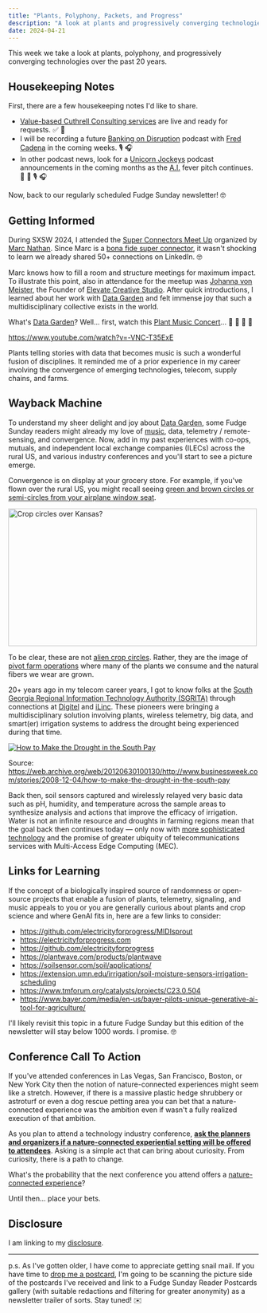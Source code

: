 ```yaml
---
title: "Plants, Polyphony, Packets, and Progress"
description: "A look at plants and progressively converging technologies"
date: 2024-04-21
---
```


This week we take a look at plants, polyphony, and progressively converging technologies over the past 20 years.

## Housekeeping Notes

First, there are a few housekeeping notes I'd like to share.

- [Value-based Cuthrell Consulting services](https://cuthrell.consulting/services) are live and ready for requests. ✅ 🎉
- I will be recording a future [Banking on Disruption](https://bankingondisruption.com) podcast with [Fred Cadena](https://www.linkedin.com/in/fredcadena/) in the coming weeks. 🎙️ 🎧
- In other podcast news, look for a [Unicorn Jockeys](https://unicornjockeys.com) podcast announcements in the coming months as the [A.I.](/topics/ai) fever pitch continues. 🦄 🏇 🎙️ 🎧

Now, back to our regularly scheduled Fudge Sunday newsletter! 🤓

## Getting Informed

During SXSW 2024, I attended the [Super Connectors Meet Up](https://schedule.sxsw.com/2024/events/PP134943) organized by [Marc Nathan](https://www.linkedin.com/in/marc1919/). Since Marc is a [bona fide super connector](https://bit.ly/abjsuperconnector), it wasn't shocking to learn we already shared 50+ connections on LinkedIn. 🤓

Marc knows how to fill a room and structure meetings for maximum impact. To illustrate this point, also in attendance for the meetup was [Johanna von Meister](https://www.linkedin.com/in/johannavon/), the Founder of [Elevate Creative Studio](https://elevatecreativestudio.com). After quick introductions, I learned about her work with [Data Garden](https://www.datagarden.org) and felt immense joy that such a multidisciplinary collective exists in the world.

What's [Data Garden](https://www.datagarden.org/press)? Well... first, watch this [Plant Music Concert](https://www.youtube.com/watch?v=-VNC-T35ExE)... 🤯 🤯 🤯 🤯

https://www.youtube.com/watch?v=-VNC-T35ExE

Plants telling stories with data that becomes music is such a wonderful fusion of disciplines. It reminded me of a prior experience in my career involving the convergence of emerging technologies, telecom, supply chains, and farms.

## Wayback Machine

To understand my sheer delight and joy about [Data Garden](https://www.youtube.com/watch?v=e8a8mOZSAEw), some Fudge Sunday readers might already my love of [music](https://jaycuthrell.com/music/), data, telemetry / remote-sensing, and convergence. Now, add in my past experiences with co-ops, mutuals, and independent local exchange companies (ILECs) across the rural US, and various industry conferences and you'll start to see a picture emerge.

Convergence is on display at your grocery store. For example, if you've flown over the rural US, you might recall seeing [green and brown circles or semi-circles from your airplane window seat](https://www.flickr.com/photos/wessexman/18743017212).

<a data-flickr-embed="true" href="https://www.flickr.com/photos/wessexman/18743017212/in/photolist-uyfS2b-2jwtQMK-2oy8YFH-puBKD6-2n35EH4-qLx7VX-59pLRD-UzN8Sw-227vQob-Tzw52K-q19XTu-2nGb99n-qURZCQ-pwuUYz-pPtWaZ-oNw6gn-oNt7N7-psVfKL-CYth8Q-oNt88f-8GmrXv-q1ntYV-zCtyVq-gxtqVY-2ej3rBq-H7vnXi-qEGGi4-2bK9LgG-2fkkmCC-psQ67g-ipa1sq-pwZVAg-pNKLCn-CQzvjG-2h6mwCx-q1ntFk-2iWgzvz-pwxyxY-UajMSq-cMyTUm-nVq3FZ-pwZsxG-2nW4wCz-psSCNh-px5Ly1-qX5xoJ-ng6GPk-ipa2Wj-nzbVX1-RCeAgS" title="Crop circles over Kansas?"><img src="https://live.staticflickr.com/440/18743017212_8f77660409.jpg" width="500" height="276" alt="Crop circles over Kansas?"/></a><script async src="//embedr.flickr.com/assets/client-code.js" charset="utf-8"></script>

To be clear, these are not [alien crop circles](https://www.npr.org/sections/13.7/2011/06/15/137188796/mysterious-crop-circles-alien-messages-or-hoax). Rather, they are the image of [pivot farm operations](https://en.wikipedia.org/wiki/Center-pivot_irrigation) where many of the plants we consume and the natural fibers we wear are grown.

20+ years ago in my telecom career years, I got to know folks at the [South Georgia Regional Information Technology Authority (SGRITA)](https://www.telecompetitor.com/georgia-activity-highlights-rise-of-utility-company-broadband-initiatives/) through connections at [Digitel](https://www.earlycountynews.com/articles/sgrita-backbone-under-construction/) and [iLinc](https://www.thepostsearchlight.com/2011/04/12/fine-tuning-irrigation/). These pioneers were bringing a multidisciplinary solution involving plants, wireless telemetry, big data, and smart(er) irrigation systems to address the drought being experienced during that time.

[![How to Make the Drought in the South Pay](/assets/images/screenshots/2024-04-21-10-34-33.png)](https://web.archive.org/web/20120630100130/http://www.businessweek.com/stories/2008-12-04/how-to-make-the-drought-in-the-south-pay)

Source: https://web.archive.org/web/20120630100130/http://www.businessweek.com/stories/2008-12-04/how-to-make-the-drought-in-the-south-pay

Back then, soil sensors captured and wirelessly relayed very basic data such as pH, humidity, and temperature across the sample areas to synthesize analysis and actions that improve the efficacy of irrigation. Water is not an infinite resource and droughts in farming regions mean that the goal back then continues today — only now with [more sophisticated technology](https://web.archive.org/web/20230609033528/https://modernfarmer.com/2014/06/inside-job-new-chip-tells-farmers-water/) and the promise of greater ubiquity of telecommunications services with Multi-Access Edge Computing (MEC).

## Links for Learning

If the concept of a biologically inspired source of randomness or open-source projects that enable a fusion of plants, telemetry, signaling, and music appeals to you or you are generally curious about plants and crop science and where GenAI fits in, here are a few links to consider:

- https://github.com/electricityforprogress/MIDIsprout
- https://electricityforprogress.com
- https://github.com/electricityforprogress
- https://plantwave.com/products/plantwave
- https://soilsensor.com/soil/applications/
- https://extension.umn.edu/irrigation/soil-moisture-sensors-irrigation-scheduling
- https://www.tmforum.org/catalysts/projects/C23.0.504
- https://www.bayer.com/media/en-us/bayer-pilots-unique-generative-ai-tool-for-agriculture/

I'll likely revisit this topic in a future Fudge Sunday but this edition of the newsletter will stay below 1000 words. I promise. 🤓

## Conference Call To Action

If you've attended conferences in Las Vegas, San Francisco, Boston, or New York City then the notion of nature-connected experiences might seem like a stretch. However, if there is a massive plastic hedge shrubbery or astroturf or even a dog rescue petting area you can bet that a nature-connected experience was the ambition even if wasn't a fully realized execution of that ambition.

As you plan to attend a technology industry conference, **[ask the planners and organizers if a nature-connected experiential setting will be offered to attendees](https://elevatecreativestudio.com/our-work)**. Asking is a simple act that can bring about curiosity. From curiosity, there is a path to change.

What's the probability that the next conference you attend offers a [nature-connected experience](https://www.instagram.com/elevate___studio/reel/C0c__CAOaVD/)?

Until then... place your bets.

## Disclosure

I am linking to my [disclosure](https://jaycuthrell.com/disclosure/).

***

p.s. As I've gotten older, I have come to appreciate getting snail mail. If you have time to [drop me a postcard](https://jaycuthrell.com/contact), I'm going to be scanning the picture side of the postcards I've received and link to a Fudge Sunday Reader Postcards gallery (with suitable redactions and filtering for greater anonymity) as a newsletter trailer of sorts. Stay tuned! ✉️